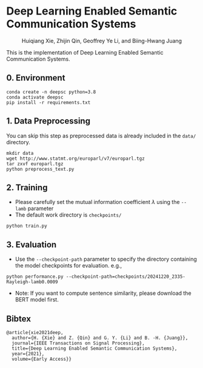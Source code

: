# Deep Learning Enabled Semantic Communication Systems

<center>Huiqiang Xie, Zhijin Qin, Geoffrey Ye Li, and Biing-Hwang Juang </center>

This is the implementation of Deep Learning Enabled Semantic Communication Systems.

## 0. Environment
```shell
conda create -n deepsc python=3.8
conda activate deepsc
pip install -r requirements.txt
```

## 1. Data Preprocessing
You can skip this step as preprocessed data is already included in the `data/` directory.
```shell
mkdir data
wget http://www.statmt.org/europarl/v7/europarl.tgz
tar zxvf europarl.tgz
python preprocess_text.py
```

## 2. Training
* Please carefully set the mutual information coefficient $\lambda$ using the `--lamb` parameter
* The default work directory is `checkpoints/`
```shell
python train.py 
```

## 3. Evaluation
* Use the `--checkpoint-path` parameter to specify the directory containing the model checkpoints for evaluation.
e.g.,
```shell
python performance.py --checkpoint-path=checkpoints/20241220_2335-Rayleigh-lamb0.0009
```
* Note: If you want to compute sentence similarity, please download the BERT model first.

## Bibtex
```bitex
@article{xie2021deep,
  author={H. {Xie} and Z. {Qin} and G. Y. {Li} and B. -H. {Juang}},
  journal={IEEE Transactions on Signal Processing}, 
  title={Deep Learning Enabled Semantic Communication Systems}, 
  year={2021},
  volume={Early Access}}
```
